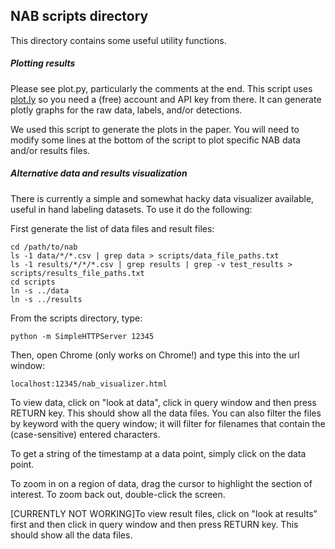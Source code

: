 
NAB scripts directory
---------------------

This directory contains some useful utility functions.

##### Plotting results

Please see plot.py, particularly the comments at the end. This script uses
[plot.ly](http://plot.ly) so you need a (free) account and API key from there.
It can generate plotly graphs for the raw data, labels, and/or detections.

We used this script to generate the plots in the paper.  You will need to modify
some lines at the bottom of the script to plot specific NAB data and/or results
files.


##### Alternative data and results visualization

There is currently a simple and somewhat hacky data visualizer available, useful
in hand labeling datasets. To use it do the following:

First generate the list of data files and result files:

    cd /path/to/nab
    ls -1 data/*/*.csv | grep data > scripts/data_file_paths.txt
    ls -1 results/*/*/*.csv | grep results | grep -v test_results > scripts/results_file_paths.txt
    cd scripts
    ln -s ../data
    ln -s ../results

From the scripts directory, type:

    python -m SimpleHTTPServer 12345
 
Then, open Chrome (only works on Chrome!) and type this into the url window:

    localhost:12345/nab_visualizer.html
 
To view data, click on "look at data", click in query window and then
press RETURN key. This should show all the data files. You can also filter
the files by keyword with the query window; it will filter for filenames that
contain the (case-sensitive) entered characters.

To get a string of the timestamp at a data point, simply click on the data point.

To zoom in on a region of data, drag the cursor to highlight the section of
interest. To zoom back out, double-click the screen.

[CURRENTLY NOT WORKING]To view result files, click on "look at results" first
and then click in query window and then press RETURN key. This should show all
the data files.

